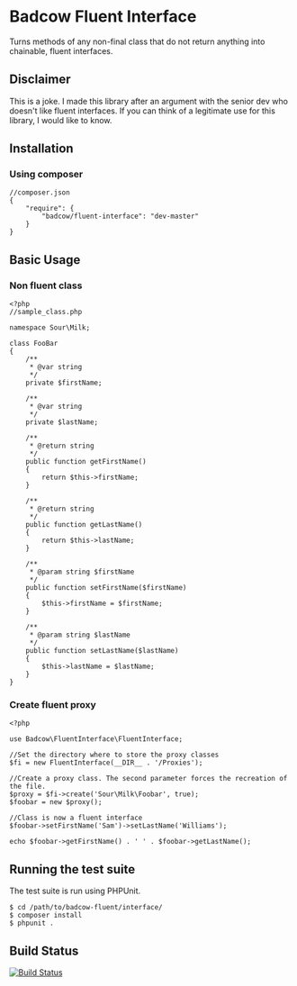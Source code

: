 Badcow Fluent Interface
=======================

Turns methods of any non-final class that do not return anything into chainable, fluent interfaces.

## Disclaimer

This is a joke. I made this library after an argument with the senior dev who doesn't like fluent interfaces.
If you can think of a legitimate use for this library, I would like to know.

## Installation

### Using composer

    //composer.json
    {
        "require": {
            "badcow/fluent-interface": "dev-master"
        }
    }

## Basic Usage

### Non fluent class

    <?php
    //sample_class.php

    namespace Sour\Milk;

    class FooBar
    {
        /**
         * @var string
         */
        private $firstName;

        /**
         * @var string
         */
        private $lastName;

        /**
         * @return string
         */
        public function getFirstName()
        {
            return $this->firstName;
        }

        /**
         * @return string
         */
        public function getLastName()
        {
            return $this->lastName;
        }

        /**
         * @param string $firstName
         */
        public function setFirstName($firstName)
        {
            $this->firstName = $firstName;
        }

        /**
         * @param string $lastName
         */
        public function setLastName($lastName)
        {
            $this->lastName = $lastName;
        }
    }

### Create fluent proxy

    <?php

    use Badcow\FluentInterface\FluentInterface;

    //Set the directory where to store the proxy classes
    $fi = new FluentInterface(__DIR__ . '/Proxies');

    //Create a proxy class. The second parameter forces the recreation of the file.
    $proxy = $fi->create('Sour\Milk\Foobar', true);
    $foobar = new $proxy();

    //Class is now a fluent interface
    $foobar->setFirstName('Sam')->setLastName('Williams');

    echo $foobar->getFirstName() . ' ' . $foobar->getLastName();

## Running the test suite
The test suite is run using PHPUnit.

    $ cd /path/to/badcow-fluent/interface/
    $ composer install
    $ phpunit .

## Build Status
[![Build Status](https://travis-ci.org/samuelwilliams/fluent-interface.png?branch=master)](https://travis-ci.org/samuelwilliams/fluent-interface)
